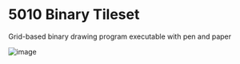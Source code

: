 # 5010 Binary Tileset
Grid-based binary drawing program executable with pen and paper



![image](https://github.com/user-attachments/assets/e4e97ddb-e779-499c-8240-d9df14a9f75a)
